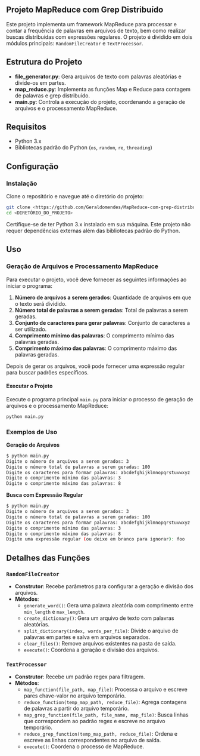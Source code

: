 ## Projeto MapReduce com Grep Distribuído

Este projeto implementa um framework MapReduce para processar e contar a frequência de palavras em arquivos de texto, bem como realizar buscas distribuídas com expressões regulares. O projeto é dividido em dois módulos principais: `RandomFileCreator` e `TextProcessor`.

## Estrutura do Projeto

- **file_generator.py**: Gera arquivos de texto com palavras aleatórias e divide-os em partes.
- **map_reduce.py**: Implementa as funções Map e Reduce para contagem de palavras e grep distribuído.
- **main.py**: Controla a execução do projeto, coordenando a geração de arquivos e o processamento MapReduce.

## Requisitos

- Python 3.x
- Bibliotecas padrão do Python (`os`, `random`, `re`, `threading`)

## Configuração

### Instalação

Clone o repositório e navegue até o diretório do projeto:

```bash
git clone <https://github.com/Geraldomendes/MapReduce-com-grep-distribuido>
cd <DIRETÓRIO_DO_PROJETO>
```

Certifique-se de ter Python 3.x instalado em sua máquina. Este projeto não requer dependências externas além das bibliotecas padrão do Python.

## Uso

### Geração de Arquivos e Processamento MapReduce

Para executar o projeto, você deve fornecer as seguintes informações ao iniciar o programa:

1. **Número de arquivos a serem gerados**: Quantidade de arquivos em que o texto será dividido.
2. **Número total de palavras a serem geradas**: Total de palavras a serem geradas.
3. **Conjunto de caracteres para gerar palavras**: Conjunto de caracteres a ser utilizado.
4. **Comprimento mínimo das palavras**: O comprimento mínimo das palavras geradas.
5. **Comprimento máximo das palavras**: O comprimento máximo das palavras geradas.

Depois de gerar os arquivos, você pode fornecer uma expressão regular para buscar padrões específicos.

#### Executar o Projeto

Execute o programa principal `main.py` para iniciar o processo de geração de arquivos e o processamento MapReduce:

```bash
python main.py
```

### Exemplos de Uso

**Geração de Arquivos**

```bash
$ python main.py
Digite o número de arquivos a serem gerados: 3
Digite o número total de palavras a serem geradas: 100
Digite os caracteres para formar palavras: abcdefghijklmnopqrstuvwxyz
Digite o comprimento mínimo das palavras: 3
Digite o comprimento máximo das palavras: 8
```

**Busca com Expressão Regular**

```bash
$ python main.py
Digite o número de arquivos a serem gerados: 3
Digite o número total de palavras a serem geradas: 100
Digite os caracteres para formar palavras: abcdefghijklmnopqrstuvwxyz
Digite o comprimento mínimo das palavras: 3
Digite o comprimento máximo das palavras: 8
Digite uma expressão regular (ou deixe em branco para ignorar): foo
```

## Detalhes das Funções

### `RandomFileCreator`

- **Construtor**: Recebe parâmetros para configurar a geração e divisão dos arquivos.
- **Métodos**:
  - `generate_word()`: Gera uma palavra aleatória com comprimento entre `min_length` e `max_length`.
  - `create_dictionary()`: Gera um arquivo de texto com palavras aleatórias.
  - `split_dictionary(index, words_per_file)`: Divide o arquivo de palavras em partes e salva em arquivos separados.
  - `clear_files()`: Remove arquivos existentes na pasta de saída.
  - `execute()`: Coordena a geração e divisão dos arquivos.

### `TextProcessor`

- **Construtor**: Recebe um padrão regex para filtragem.
- **Métodos**:
  - `map_function(file_path, map_file)`: Processa o arquivo e escreve pares chave-valor no arquivo temporário.
  - `reduce_function(temp_map_path, reduce_file)`: Agrega contagens de palavras a partir do arquivo temporário.
  - `map_grep_function(file_path, file_name, map_file)`: Busca linhas que correspondem ao padrão regex e escreve no arquivo temporário.
  - `reduce_grep_function(temp_map_path, reduce_file)`: Ordena e escreve as linhas correspondentes no arquivo de saída.
  - `execute()`: Coordena o processo de MapReduce.